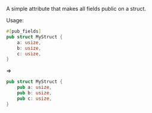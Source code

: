 A simple attribute that makes all fields public on a struct.

Usage:
```rust
#[pub_fields]
pub struct MyStruct {
    a: usize,
    b: usize,
    c: usize,
}
```
=>
```rust
pub struct MyStruct {
    pub a: usize,
    pub b: usize,
    pub c: usize,
}
```
